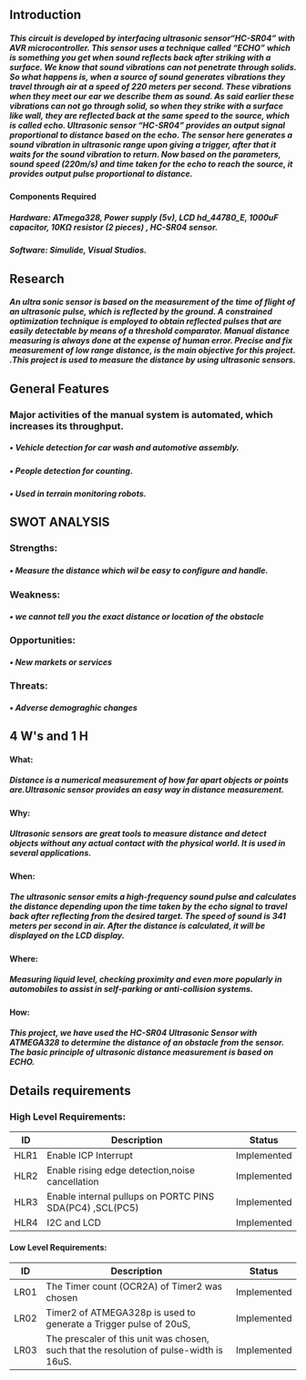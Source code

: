 ## Introduction

#####  This circuit is developed by interfacing ultrasonic sensor“HC-SR04” with AVR microcontroller. This sensor uses a technique called “ECHO” which is something you get when sound reflects back after striking with a surface. We know that sound vibrations can not penetrate through solids. So what happens is, when a source of sound generates vibrations they travel through air at a speed of 220 meters per second. These vibrations when they meet our ear we describe them as sound. As said earlier these vibrations can not go through solid, so when they strike with a surface like wall, they are reflected back at the same speed to the source, which is called echo. Ultrasonic sensor “HC-SR04” provides an output signal proportional to distance based on the echo. The sensor here generates a sound vibration in ultrasonic range upon giving a trigger, after that it waits for the sound vibration to return. Now based on the parameters, sound speed (220m/s) and time taken for the echo to reach the source, it provides output pulse proportional to distance.
#### Components Required
##### Hardware: ATmega328, Power supply (5v), LCD hd_44780_E, 1000uF capacitor, 10KΩ resistor (2 pieces) , HC-SR04 sensor.
##### Software: Simulide, Visual Studios.

## Research
 
##### An ultra sonic sensor is based on the measurement of the time of flight of an ultrasonic pulse, which is reflected by the ground. A constrained optimization technique is employed to obtain reflected pulses that are easily detectable by means of a threshold comparator. Manual distance measuring is always done at the expense of human error. Precise and fix measurement of low range distance, is the main objective for this project. .This project is used to measure the distance by using ultrasonic sensors.
 
## General Features

### Major activities of the manual system is automated, which increases its throughput.
##### • Vehicle detection for car wash and automotive assembly.
##### • People detection for counting.
##### • Used in terrain monitoring robots.
 
## SWOT ANALYSIS
### Strengths:
##### • Measure the distance which wil be easy to conﬁgure and handle.

### Weakness:
##### • we cannot tell you the exact distance or location of the obstacle
    
### Opportunities:
#####     • New markets or services
    
### Threats:
#####  • Adverse demograghic changes
 
## 4 W's and 1 H
#### What:
#####   Distance is a numerical measurement of how far apart objects or points are.Ultrasonic sensor provides an easy way in distance measurement.
#### Why:
#####   Ultrasonic sensors are great tools to measure distance and detect objects without any actual contact with the physical world. It is used in several applications.
#### When:
#####    The ultrasonic sensor emits a high-frequency sound pulse and calculates the distance depending upon the time taken by the echo signal to travel back after reflecting from the desired target. The speed of sound is 341 meters per second in air. After the distance is calculated, it will be displayed on the LCD display.
#### Where:
#####    Measuring liquid level, checking proximity and even more popularly in automobiles to assist in self-parking or anti-collision systems.
#### How:
#####   This project, we have used the HC-SR04 Ultrasonic Sensor with ATMEGA328 to determine the distance of an obstacle from the sensor. The basic principle of ultrasonic distance measurement is based on ECHO.
  
## Details requirements
### High Level Requirements:
| ID | Description | Status |
|------| ------| ------|
| HLR1 | Enable ICP Interrupt | Implemented
|HLR2  | Enable rising edge detection,noise cancellation | Implemented
|HLR3  | Enable internal pullups on PORTC PINS  SDA(PC4) ,SCL(PC5) |	Implemented
|HLR4  |  I2C and LCD |	Implemented

#### Low Level Requirements:

| ID | Description | Status |
|-------|------|------|
| LR01 |The Timer count (OCR2A) of Timer2 was chosen | Implemented |
| LR02 |Timer2 of ATMEGA328p is used to generate a Trigger pulse of 20uS,  | Implemented |
| LR03 |The prescaler of this unit was chosen, such that the resolution of pulse-width is 16uS. | Implemented |
